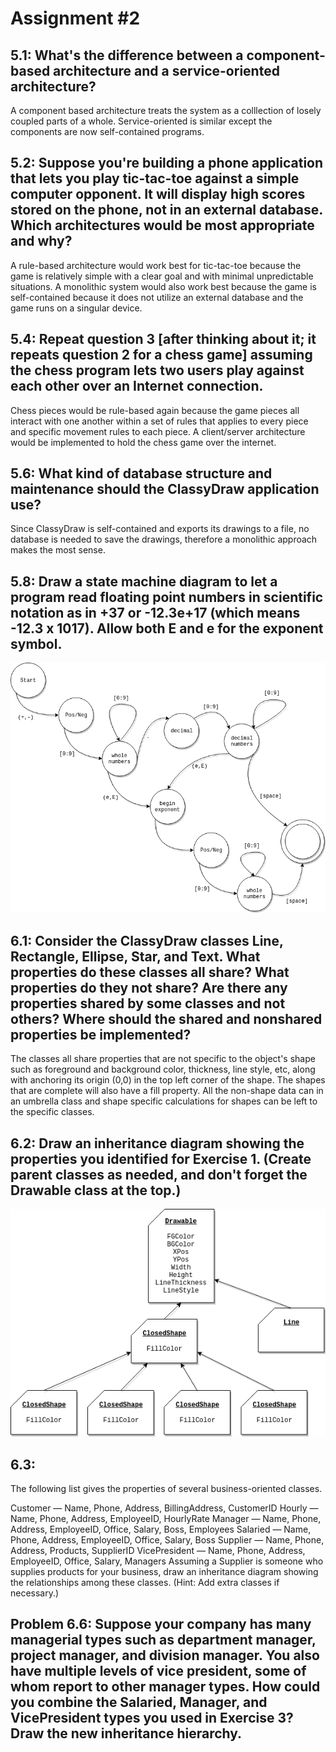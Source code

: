 # Assignment #2

## 5.1: What's the difference between a component-based architecture and a service-oriented architecture?
A component based architecture treats the system as a colllection of losely coupled parts of a whole. Service-oriented is similar except the components are now self-contained programs.

## 5.2: Suppose you're building a phone application that lets you play tic-tac-toe against a simple computer opponent. It will display high scores stored on the phone, not in an external database. Which architectures would be most appropriate and why?
A rule-based architecture would work best for tic-tac-toe because the game is relatively simple with a clear goal and with minimal unpredictable situations. A monolithic system would also work best because the game is self-contained because it does not utilize an external database and the game runs on a singular device.

## 5.4: Repeat question 3 [after thinking about it; it repeats question 2 for a chess game] assuming the chess program lets two users play against each other over an Internet connection.
Chess pieces would be rule-based again because the game pieces all interact with one another within a set of rules that applies to every piece and specific movement rules to each piece. A client/server architecture would be implemented to hold the chess game over the internet.

## 5.6: What kind of database structure and maintenance should the ClassyDraw application use?
Since ClassyDraw is self-contained and exports its drawings to a file, no database is needed to save the drawings, therefore a monolithic approach makes the most sense.

## 5.8: Draw a state machine diagram to let a program read floating point numbers in scientific notation as in +37 or -12.3e+17 (which means -12.3 x 1017). Allow both E and e for the exponent symbol.

![google docs screenshot](https://github.com/anthonyescobar/language-logic-exploration/blob/master/documents/images/hw2_5-8.png)

## 6.1: Consider the ClassyDraw classes Line, Rectangle, Ellipse, Star, and Text. What properties do these classes all share? What properties do they not share? Are there any properties shared by some classes and not others? Where should the shared and nonshared properties be implemented?
The classes all share properties that are not specific to the object's shape such as foreground and background color, thickness, line style, etc, along with anchoring its origin (0,0) in the top left corner of the shape. The shapes that are complete will also have a fill property. All the non-shape data can in an umbrella class and shape specific calculations for shapes can be left to the specific classes.

## 6.2: Draw an inheritance diagram showing the properties you identified for Exercise 1. (Create parent classes as needed, and don't forget the Drawable class at the top.)

![google docs screenshot](https://github.com/anthonyescobar/language-logic-exploration/blob/master/documents/images/hw2_6-2.png)

## 6.3:

The following list gives the properties of several business-oriented classes.

Customer — Name, Phone, Address, BillingAddress, CustomerID
Hourly — Name, Phone, Address, EmployeeID, HourlyRate
Manager — Name, Phone, Address, EmployeeID, Office, Salary, Boss, Employees
Salaried — Name, Phone, Address, EmployeeID, Office, Salary, Boss
Supplier — Name, Phone, Address, Products, SupplierID
VicePresident — Name, Phone, Address, EmployeeID, Office, Salary, Managers
Assuming a Supplier is someone who supplies products for your business, draw an inheritance diagram showing the relationships among these classes. (Hint: Add extra classes if necessary.)

## Problem 6.6: Suppose your company has many managerial types such as department manager, project manager, and division manager. You also have multiple levels of vice president, some of whom report to other manager types. How could you combine the Salaried, Manager, and VicePresident types you used in Exercise 3? Draw the new inheritance hierarchy.
